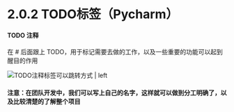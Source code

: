 # 2.0.2 TODO标签（Pycharm）

#### <a name="lwa9zl"></a>TODO 注释
在 # 后面跟上 TODO，用于标记需要去做的工作，以及一些重要的功能可以起到醒目的作用

![TODO注释标签可以跳转方式 | left](https://upload-images.jianshu.io/upload_images/1086206-a1f4aef6b78a39da.png?imageMogr2/auto-orient/strip%7CimageView2/2/w/1240 "")


#### <a name="p7y6aq"></a>注意：在团队开发中，我们可以写上自己的名字，这样就可以做到分工明确了，以及比较清楚的了解整个项目


